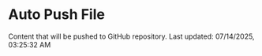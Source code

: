 # Auto Push File

Content that will be pushed to GitHub repository.
Last updated: 07/14/2025, 03:25:32 AM